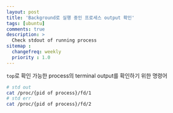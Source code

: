 ```yaml
---
layout: post
title: 'Background로 실행 중인 프로세스 output 확인'
tags: [ubuntu]
comments: true
description: >
  Check stdout of running process
sitemap :
  changefreq: weekly
  priority : 1.0
---
```

`top`로 확인 가능한 process의 terminal output를 확인하기 위한 명령어

```bash
# std out
cat /proc/{pid of process}/fd/1
# std err
cat /proc/{pid of process}/fd/2
```